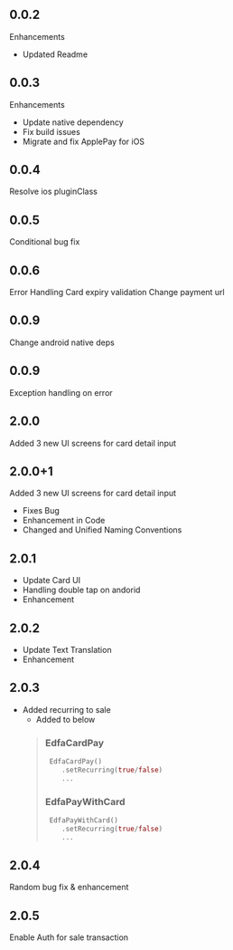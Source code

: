 ## 0.0.2
Enhancements
- Updated Readme

## 0.0.3
Enhancements
- Update native dependency
- Fix build issues
- Migrate and fix ApplePay for iOS

## 0.0.4
Resolve ios pluginClass

## 0.0.5
Conditional bug fix

## 0.0.6
Error Handling
Card expiry validation
Change payment url

## 0.0.9
Change android native deps

## 0.0.9
Exception handling on error

## 2.0.0
Added 3 new UI screens for card detail input

## 2.0.0+1
Added 3 new UI screens for card detail input
 - Fixes Bug
 - Enhancement in Code
 - Changed and Unified Naming Conventions

## 2.0.1
- Update Card UI
- Handling double tap on andorid
- Enhancement

## 2.0.2
- Update Text Translation
- Enhancement

## 2.0.3
- Added recurring to sale
  - Added to below
  >   ### EdfaCardPay
  >   ```dart
  >    EdfaCardPay()
  >       .setRecurring(true/false)
  >       ...
  >   ```
  >   ### EdfaPayWithCard
  >   ```dart
  >    EdfaPayWithCard()
  >       .setRecurring(true/false)
  >       ...
  >   ```

## 2.0.4
Random bug fix & enhancement

## 2.0.5
Enable Auth for sale transaction


